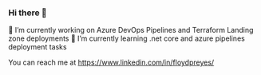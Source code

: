 ### Hi there 👋
🔭 I’m currently working on Azure DevOps Pipelines and Terraform Landing zone deployments
🌱 I’m currently learning .net core and azure pipelines deployment tasks

You can reach me at https://www.linkedin.com/in/floydpreyes/
<!--
**floydpreyes/floydpreyes** is a ✨ _special_ ✨ repository because its `README.md` (this file) appears on your GitHub profile.

Here are some ideas to get you started:

- 🔭 I’m currently working on ...
- 🌱 I’m currently learning ...
- 👯 I’m looking to collaborate on ...
- 🤔 I’m looking for help with ...
- 💬 Ask me about ...
- 📫 How to reach me: ...
- 😄 Pronouns: ...
- ⚡ Fun fact: ...
-->
